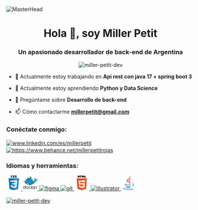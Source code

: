 ![MasterHead](https://qrangers.com/wp-content/uploads/2021/09/Banner-Introduction-to-3D-Animation.png)
<h1 align="center">Hola 👋, soy Miller Petit</h1>
<h3 align="center">Un apasionado desarrollador de back-end de Argentina</h3>
  
<p align="center"> <img src="https://komarev.com/ghpvc/?username=miller-petit-dev&label=Profile%20views&color=0e75b6&style=flat" alt="miller-petit-dev" /> </p>

- 🔭 Actualmente estoy trabajando en **Api rest con java 17 + spring boot 3**

- 🌱 Actualmente estoy aprendiendo **Python y Data Science**

- 💬 Pregúntame sobre **Desarrollo de back-end**

- 📫 Cómo contactarme **millerpetit@gmail.com**

<h3 align="left">Conéctate conmigo:</h3>
<p align="left">
<a href="https://www.linkedin.com/in/millerpetit/" target="blank"><img align="center" src="https://raw.githubusercontent.com/rahuldkjain/github-profile-readme-generator/master/src/images/icons/Social/linked-in-alt.svg" alt="www.linkedin.com/es/millerpetit" height="30" width="40" /></a>
<a href="https://www.behance.net/https://www.behance.net/millerpetitrojas" target="blank"><img align="center" src="https://raw.githubusercontent.com/rahuldkjain/github-profile-readme-generator/master/src/images/icons/Social/behance.svg" alt="https://www.behance.net/millerpetitrojas" height="30" width="40" /></a>
</p>

<h3 align="left">Idiomas y herramientas:</h3>
<p align="left"> <a href="https://www.w3schools.com/css/" target="_blank" rel="noreferrer"> <img src="https://raw.githubusercontent.com/devicons/devicon/master/icons/css3/css3-original-wordmark.svg" alt="css3" width="40" height="40"/> </a> <a href="https://www.docker.com/" target="_blank" rel="noreferrer"> <img src="https://raw.githubusercontent.com/devicons/devicon/master/icons/docker/docker-original-wordmark.svg" alt="docker" width="40" height="40"/> </a> <a href="https://www.figma.com/" target="_blank" rel="noreferrer"> <img src="https://www.vectorlogo.zone/logos/figma/figma-icon.svg" alt="figma" width="40" height="40"/> </a> <a href="https://git-scm.com/" target="_blank" rel="noreferrer"> <img src="https://www.vectorlogo.zone/logos/git-scm/git-scm-icon.svg" alt="git" width="40" height="40"/> </a> <a href="https://www.w3.org/html/" target="_blank" rel="noreferrer"> <img src="https://raw.githubusercontent.com/devicons/devicon/master/icons/html5/html5-original-wordmark.svg" alt="html5" width="40" height="40"/> </a> <a href="https://www.adobe.com/es/productos/illustrator.html" target="_blank" rel="noreferrer"> <img src="https://www.vectorlogo.zone/logos/adobe_illustrator/adobe_illustrator-icon.svg" alt="illustrator" width="40" height="40"/> </a> <a href="https://www.java.com" target="_blank" rel="noreferrer"> <img src="https://raw.githubusercontent.com/devicons/devicon/master/icons/java/java-original.svg" alt="java" width="40" height="40"/> </a> <a href="https://www.mysql.com/" target="_blank" rel="noreferrer"> 
<p> <img align="center" src="https://github-readme-stats.vercel.app/api?username=miller-petit-dev&show_icons=true&locale=es" alt="miller-petit-dev" /></p>
